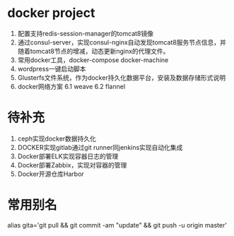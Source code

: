 # docker project
1. 配置支持redis-session-manager的tomcat8镜像
2. 通过consul-server，实现consul-nginx自动发现tomcat8服务节点信息，并随着tomcat8节点的增减，动态更新nginx的代理文件。
3. 常用docker工具，docker-compose docker-machine
4. wordpress一键启动脚本
5. Glusterfs文件系统，作为docker持久化数据平台，安装及数据存储形式说明
6. docker网络方案
  6.1 weave
  6.2 flannel



# 待补充
1. ceph实现docker数据持久化
2. DOCKER实现gitlab通过git runner同jenkins实现自动化集成
3. Docker部署ELK实现容器日志的管理
4. Docker部署Zabbix，实现对容器的管理
5. Docker开源仓库Harbor

# 常用别名
alias gita='git pull && git commit -am "update" && git push -u origin master'

